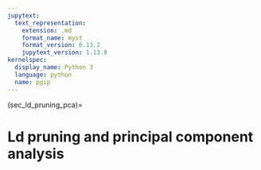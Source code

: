 ```yaml
---
jupytext:
  text_representation:
    extension: .md
    format_name: myst
    format_version: 0.13.2
    jupytext_version: 1.13.8
kernelspec:
  display_name: Python 3
  language: python
  name: pgip
---
```


(sec_ld_pruning_pca)=

# Ld pruning and principal component analysis

